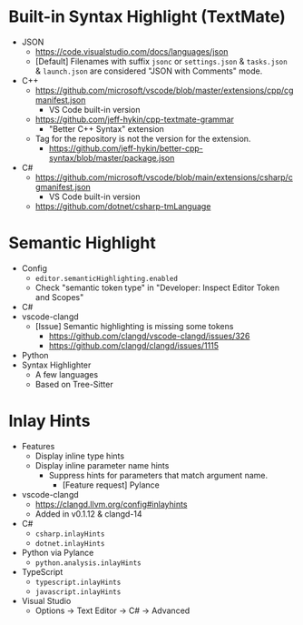 # Built-in Syntax Highlight (TextMate)

- JSON
    - <https://code.visualstudio.com/docs/languages/json>
    - [Default] Filenames with suffix `jsonc` or `settings.json` & `tasks.json` & `launch.json` are considered "JSON with Comments" mode.
- C++
    - <https://github.com/microsoft/vscode/blob/master/extensions/cpp/cgmanifest.json>
        - VS Code built-in version
    - <https://github.com/jeff-hykin/cpp-textmate-grammar>
        - "Better C++ Syntax" extension
    - Tag for the repository is not the version for the extension.
        - <https://github.com/jeff-hykin/better-cpp-syntax/blob/master/package.json>
- C#
    - <https://github.com/microsoft/vscode/blob/main/extensions/csharp/cgmanifest.json>
        - VS Code built-in version
    - <https://github.com/dotnet/csharp-tmLanguage>

# Semantic Highlight

- Config
    - `editor.semanticHighlighting.enabled`
    - Check "semantic token type" in "Developer: Inspect Editor Token and Scopes"
- C#
- vscode-clangd
    - [Issue] Semantic highlighting is missing some tokens
        - <https://github.com/clangd/vscode-clangd/issues/326>
        - <https://github.com/clangd/clangd/issues/1115>
- Python
- Syntax Highlighter
    - A few languages
    - Based on Tree-Sitter

# Inlay Hints

- Features
    - Display inline type hints
    - Display inline parameter name hints
        - Suppress hints for parameters that match argument name.
            - [Feature request] Pylance
- vscode-clangd
    - <https://clangd.llvm.org/config#inlayhints>
    - Added in v0.1.12 & clangd-14
- C#
    - `csharp.inlayHints`
    - `dotnet.inlayHints`
- Python via Pylance
    - `python.analysis.inlayHints`
- TypeScript
    - `typescript.inlayHints`
    - `javascript.inlayHints`
- Visual Studio
    - Options -> Text Editor -> C# -> Advanced
